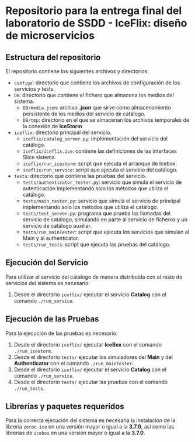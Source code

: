 # Repositorio para la entrega final del laboratorio de SSDD - IceFlix: diseño de microservicios

## Estructura del repositorio

El repositorio contiene los siguientes archivos y directorios:

* `configs`: directorio que contiene los archivos de configuración de los servicios y tests.
* `DB`: directorio que contiene el fichero que almacena los medios del sistema.
    *  `DB/media.json`: archivo **.json** que sirve como almacenamiento persistente de los medios del servicio de catálogo.
    *  `DB/tmp`: directorio en el que se almacenan los archivos temporales de la conexión de **IceStorm**
* `iceflix`: directorio principal del servicio.
    * `iceflix/catalog_server.py`: implementación del servicio del catálogo.
    * `iceflix/iceflix.ice`: contiene las definiciones de las interfaces Slice sistema.
    * `iceflix/run_icestorm`: script que ejecuta el arranque de Icebox.
    * `iceflix/run_service`: script que ejecuta el servicio del catálogo.
* `tests`: directorio que contiene las pruebas del servicio.
    * `tests/authenticator_tester.py`: servicio que simula el servicio de autenticación implementando solo los métodos que utiliza el catálogo.
    * `tests/main_tester.py`: servicio que simula el servicio de principal implementando solo los métodos que utiliza el catálogo.
    * `tests/test_server.py`: programa que prueba las llamadas del servicio de catálogo, simulando en parte al servicio de ficheros y un servicio de catálogo auxiliar.
    * `tests/run_mainTester`: script que ejecuta los servicios que simulan al Main y al authenticator.
    * `tests/run_tests`: script que ejecuta las pruebas del catálogo.

## Ejecución del Servicio

Para utilizar el servicio del cátalogo de manera distribuida con el resto de servicios del sistema es necesario:
1. Desde el directorio `iceflix/` ejecutar el servicio **Catalog** con el comando `./run_service`.

## Ejecución de las Pruebas

Para la ejecución de las pruebas es necesario:
1. Desde el directorio `iceflix/` ejecutar **IceBox** con el comando `./run_icestorm`.
2. Desde el directorio `tests/` ejecutar los simuladores del **Main** y del **Authenticator** con el comando `./run_mainTester`.
3. Desde el directorio `iceflix/` ejecutar el servicio **Catalog** con el comando `./run_service`.
4. Desde el directorio `tests/` ejecutar las pruebas con el comando `./run_tests`.



## Librerías y paquetes requeridos
Para la correcta ejecución del sistema es necesaria la instalación de la librería `zeroc-ice` en una versión mayor o igual a la **3.7.0**, así como las librerías de `icebox` en una versión mayor o igual a la **3.7.0**.
